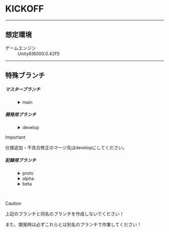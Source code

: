 <!-- タイトル -->
<h1>KICKOFF</h1>



<!-- 項目分割線 -->
---

<!-- 環境説明 -->
<h2>想定環境</h2>
<dl>
	<dt>ゲームエンジン</dt>
	<dd>Unity6(6000.0.42f1)</dd>
</dl>



<!-- 項目分割線 -->
---

<!-- ブランチ説明 -->
<h2>特殊ブランチ</h2>	<!-- 管理者のみが編集するブランチ -->

<!-- リリース版 -->
<h5>マスターブランチ</h5>
<dl>
	<dd>
		<details>
			<summary>main</summary>
			<p>&emsp;リリース環境</p>
		</details>
	</dd>
</dl>

<h5>開発用ブランチ</h5>
<dl>
	<dd>
		<details>
			<summary>develop</summary>
			<p>&emsp;開発用環境。仕様追加・結合テスト用。</p>
		</details>
	</dd>
</dl>

> [!IMPORTANT]
> <p>仕様追加・不具合修正のマージ先はdevelopにしてください。</p>
<!-- マイルストーン版 -->
<h5>記録用ブランチ</h5>
<dl>
	<dd>
		<details>
			<summary>proto</summary>
			<p>&emsp;プロトタイプ版時点での成果物</p>
		</details>
	</dd>
	<dd>
		<details>
			<summary>alpha</summary>
			<p>&emsp;α版時点での成果物</p>
		</details>
	</dd>
	<dd>
		<details>
			<summary>beta</summary>
			<p>&emsp;β版時点での成果物</p>
		</details>
	<dd>
</dl>

<!-- 改行 -->
<br>

<!-- 注意書き -->
> [!CAUTION]
> <p>上記のブランチと同名のブランチを作成しないでください！</p>
> <p>また、開発時は必ずこれらとは別名のブランチで作業してください！</p>
